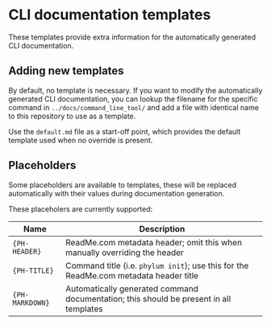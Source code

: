 # CLI documentation templates

These templates provide extra information for the automatically generated CLI
documentation.

## Adding new templates

By default, no template is necessary. If you want to modify the automatically
generated CLI documentation, you can lookup the filename for the specific
command in `../docs/command_line_tool/` and add a file with identical name to
this repository to use as a template.

Use the `default.md` file as a start-off point, which provides the default
template used when no override is present.

## Placeholders

Some placeholders are available to templates, these will be replaced
automatically with their values during documentation generation.

These placeholers are currently supported:

| Name             | Description                                                                            |
| ---------------- | -------------------------------------------------------------------------------------- |
| `{PH-HEADER}`    | ReadMe.com metadata header; omit this when manually overriding the header              |
| `{PH-TITLE}`     | Command title (i.e. `phylum init`); use this for the ReadMe.com metadata header title  |
| `{PH-MARKDOWN}`  | Automatically generated command documentation; this should be present in all templates |
